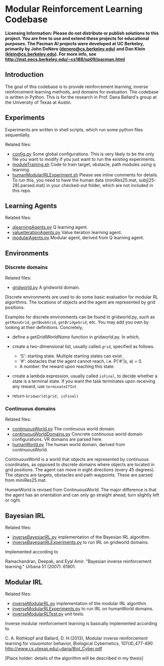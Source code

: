 Modular Reinforcement Learning Codebase
==============

**Licensing Information: Please do not distribute or publish solutions to this
project. You are free to use and extend these projects for educational
purposes. The Pacman AI projects were developed at UC Berkeley, primarily by
John DeNero (denero@cs.berkeley.edu) and Dan Klein (klein@cs.berkeley.edu).
For more info, see http://inst.eecs.berkeley.edu/~cs188/sp09/pacman.html**

Introduction
--------------

The goal of this codebase is to provide reinforcement learning, inverse
reinforcement learning methods, and domains for evaluation. The codebase is
written in Python. This is for the research in Prof. Dana Ballard's group at
the University of Texas at Austin.

Experiments
--------------

Experiments are written in shell scripts, which run some python files
sequentially.

Related files:
- [config.py](config.py) Some global configurations. This is very likely to be
  the only file you want to modify if you just want to run the existing
  experiments.
- [moduleTraining.sh](moduleTraining.sh) Code to train target, obstacle, path
  modules using q learning.
- [humanModularIRLExperiment.sh](humanModularIRLExperiment.sh) Please see inline
  comments for details. To run this, you need to have the human data {miniRes25.mat,
  subj[25-28].parsed.mat} in your checked-out folder, which are not included in
  this repo.

Learning Agents
--------------

Related files:

- [qlearningAgents.py](qlearningAgents.py) Q learning agent.
- [valueIterationAgents.py](valueIterationAgents.py) Value iteration learning agent.
- [modularAgents.py](modularAgents.py) Modular agent, derived from Q learning
  agent.

Environments
--------------

### Discrete domains

Related files:
- [gridworld.py](gridworld.py) A gridworld domain.

Discrete environments are used to do some basic evaluation for modular RL
algorithms. The locations of objects and the agent are represented by grid
positions.

Examples for discrete environments can be found in gridworld.py, such as
`getMazeGrid`, `getBookGrid`, `getBridgeGrid`, etc.  You may add you own by
looking at their definitions. Concretely,

- define a get$GridlWorldName$ function in gridworld.py. In which,
- create a two-dimensional list, usually called `grid`, specified as follows.

  * 'S': starting state. Multiple starting states can exist.
  * '#': obstacles that the agent cannot reach, i.e. P('#'|s, a) = 0.
  * A number: the reward upon reaching this state.

- create a lambda expression, usually called `isFinal`, to decide whether a
  state is a terminal state. If you want the task terminates upon receiving any
  reward, use `terminateIfInt`
- return `Gridworld(grid, isFinal)`

### Continuous domains

Related files:
- [continuousWorld.py](continuousWorld.py) The continuous world domain.
- [continuousWorldDomains.py](continuousWorldDomains.py) Concrete continuous
  world domain configurations. VR domains are parsed here.
- [humanWorld.py](humanWorld.py) The human world domain, derived from
  continuousWorld.

ContinuousWorld is a world that objects are represented by continuous
coordinates, as opposed to discrete domains where objects are located in grid
positions. The agent can move in eight directions (every 45 degrees). The
objects are targets, obstacles and path waypoints. These are parsed from
miniRes25.mat.

HumanWorld is revised from ContinuousWorld. The major difference is that the
agent has an orientation and can only go straight ahead, turn slightly left or
right.

Bayesian IRL
--------------

Related files:

- [inverseBayesianRL.py](inverseBayesianRL.py) implementation of the Bayesian IRL algorithm.
- [inverseBayesianRLExperiments.py](inverseBayesianRLExperiments.py) to run IRL on gridworld domains.

Implemented according to

Ramachandran, Deepak, and Eyal Amir.
"Bayesian inverse reinforcement learning."
Urbana 51 (2007): 61801.

Modular IRL
--------------

Related files:

- [inverseModularRL.py](inverseModularRL.py) implementation of the modular IRL algorithm.
- [inverseModularRLExperiments.py](inverseModularRLExperiments.py) to run IRL on humanWorld domains.
- [inverseModularRLTest.py](inverseModularRLTest.py) unit tests.

Inverse modular reinforcement learning is basically implemented according to

C. A. Rothkopf and Ballard, D. H.(2013), Modular inverse reinforcement
learning for visuomotor behavior, Biological Cybernetics,
107(4),477-490
http://www.cs.utexas.edu/~dana/Biol_Cyber.pdf

[Place holder: details of the algorithm will be described in my thesis]
